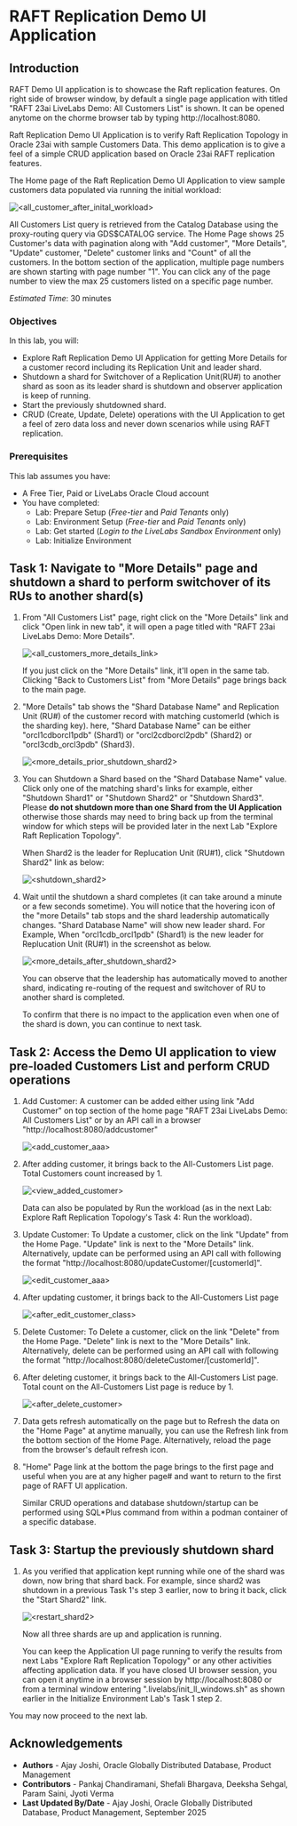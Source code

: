 # RAFT Replication Demo UI Application

## Introduction
RAFT Demo UI application is to showcase the Raft replication features.
On right side of browser window, by default a single page application with titled "RAFT 23ai LiveLabs Demo: All Customers List" is shown.
It can be opened anytome on the chorme browser tab by typing http://localhost:8080.

Raft Replication Demo UI Application is to verify Raft Replication Topology in Oracle 23ai with sample Customers Data.
This demo application is to give a feel of a simple CRUD application based on Oracle 23ai RAFT replication features.

The Home page of the Raft Replication Demo UI Application to view sample customers data populated via running the initial workload:

![<all_customer_after_inital_workload>](./images/all_customer_after_inital_workload.png " ")


All Customers List query is retrieved from the Catalog Database using the proxy-routing query via GDS$CATALOG service. The Home Page shows 25 Customer's data with pagination along with "Add customer", "More Details", "Update" customer, "Delete" customer links and "Count" of all the customers. In the bottom section of the application, multiple page numbers are shown starting with page number "1". You can click any of the page number to view the max 25 customers listed on a specific page number.

_Estimated Time_: 30 minutes

### Objectives

In this lab, you will:

- Explore Raft Replication Demo UI Application for getting More Details for a customer record including its Replication Unit and leader shard.
- Shutdown a shard for Switchover of a Replication Unit(RU#) to another shard as soon as its leader shard is shutdown and observer application is keep of running.
- Start the previously shutdowned shard.
- CRUD (Create, Update, Delete) operations with the UI Application to get a feel of zero data loss and never down scenarios while using RAFT replication.

### Prerequisites

This lab assumes you have:

- A Free Tier, Paid or LiveLabs Oracle Cloud account
- You have completed:
    - Lab: Prepare Setup (*Free-tier* and *Paid Tenants* only)
    - Lab: Environment Setup (*Free-tier* and *Paid Tenants* only)
    - Lab: Get started (*Login to the LiveLabs Sandbox Environment* only)
    - Lab: Initialize Environment


## Task 1: Navigate to "More Details" page and shutdown a shard to perform switchover of its RUs to another shard(s)

1. From "All Customers List" page, right click on the "More Details" link and click "Open link in new tab", it will open a page titled with "RAFT 23ai LiveLabs Demo: More Details".

    ![<all_customers_more_details_link>](./images/all_customers_more_details_link.png " ")

    If you just click on the "More Details" link, it'll open in the same tab. Clicking "Back to Customers List" from "More Details" page brings back to the main page.

2. "More Details" tab shows the "Shard Database Name" and Replication Unit (RU#) of the customer record with matching customerId (which is the sharding key). here, "Shard Database Name" can be either "orcl1cdborcl1pdb" (Shard1) or "orcl2cdborcl2pdb" (Shard2) or "orcl3cdb_orcl3pdb" (Shard3).

    ![<more_details_prior_shutdown_shard2>](./images/more_details_prior_shutdown_shard2.png " ")

3. You can Shutdown a Shard based on the "Shard Database Name" value. Click only one of the matching shard's links for example, either "Shutdown Shard1" or "Shutdown Shard2" or "Shutdown Shard3". Please **do not shutdown more than one Shard from the UI Application** otherwise those shards may need to bring back up from the terminal window for which steps will be provided later in the next Lab "Explore Raft Replication Topology".

    When Shard2 is the leader for Replucation Unit (RU#1), click "Shutdown Shard2" link as below:

    ![<shutdown_shard2>](./images/shutdown_shard2.png " ")

4. Wait until the shutdown a shard completes (it can take around a minute or a few seconds sometime). You will notice that the hovering icon of the "more Details" tab stops and the shard leadership automatically changes. "Shard Database Name" will show new leader shard. For Example, When "orcl1cdb_orcl1pdb" (Shard1) is the new leader for Replucation Unit (RU#1) in the screenshot as below.

    ![<more_details_after_shutdown_shard2>](./images/more_details_after_shutdown_shard2.png " ")

    You can observe that the leadership has automatically moved to another shard, indicating re-routing of the request and switchover of RU to another shard is completed.

    To confirm that there is no impact to the application even when one of the shard is down, you can continue to next task.

## Task 2: Access the Demo UI application to view pre-loaded Customers List and perform CRUD operations

1. Add Customer: A customer can be added either using link "Add Customer" on top section of the home page "RAFT 23ai LiveLabs Demo: All Customers List" or by an API call in a browser "http://localhost:8080/addcustomer"

    ![<add_customer_aaa>](./images/add_customer_aaa.png " ")

2. After adding customer, it brings back to the All-Customers List page. Total Customers count increased by 1.

    ![<view_added_customer>](./images/view_added_customer.png " ")

    Data can also be populated by Run the workload (as in the next Lab: Explore Raft Replication Topology's Task 4: Run the workload).

3. Update Customer: To Update a customer, click on the link "Update" from the Home Page. "Update" link is next to the "More Details" link. Alternatively, update can be performed using an API call with following the format "http://localhost:8080/updateCustomer/[customerId]".

    ![<edit_customer_aaa>](./images/edit_customer_aaa.png " ")

4. After updating customer, it brings back to the All-Customers List page

    ![<after_edit_customer_class>](./images/after_edit_customer_class.png " ")

5. Delete Customer: To Delete a customer, click on the link "Delete" from the Home Page. "Delete" link is next to the "More Details" link. Alternatively, delete can be performed using an API call with following the format  "http://localhost:8080/deleteCustomer/[customerId]".

6. After deleting customer, it brings back to the All-Customers List page. Total count on the All-Customers List page is reduce by 1.

    ![<after_delete_customer>](./images/after_delete_customer.png " ")
7. Data gets refresh automatically on the page but to Refresh the data on the "Home Page" at anytime manually, you can use the Refresh link from the bottom section of the Home Page. Alternatively, reload the page from the browser's default refresh icon.

8. "Home" Page link at the bottom the page brings to the first page and useful when you are at any higher page# and want to return to the first page of RAFT UI application.

    Similar CRUD operations and database shutdown/startup can be performed using SQL*Plus command from within a podman container of a specific database.

## Task 3: Startup the previously shutdown shard

1. As you verified that application kept running while one of the shard was down, now bring that shard back.
   For example, since shard2 was shutdown in a previous Task 1's step 3 earlier, now to bring it back, click the "Start Shard2" link.

    ![<restart_shard2>](./images/restart_shard2.png " ")

    Now all three shards are up and application is running.

    You can keep the Application UI page running to verify the results from next Labs "Explore Raft Replication Topology" or any other activities affecting application data. If you have closed UI browser session, you can open it anytime in a browser session by http://localhost:8080 or from a terminal window entering ".livelabs/init_ll_windows.sh" as shown earlier in the Initialize Environment Lab's Task 1 step 2.

You may now proceed to the next lab.

## Acknowledgements
* **Authors** - Ajay Joshi, Oracle Globally Distributed Database, Product Management
* **Contributors** - Pankaj Chandiramani, Shefali Bhargava, Deeksha Sehgal, Param Saini, Jyoti Verma
* **Last Updated By/Date** - Ajay Joshi, Oracle Globally Distributed Database, Product Management, September 2025